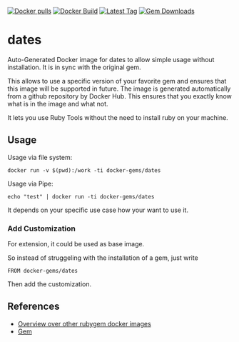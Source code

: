 [![Docker pulls](https://img.shields.io/docker/pulls/rubygem/dates.svg)](https://hub.docker.com/r/rubygem/dates/)
[![Docker Build](https://img.shields.io/docker/automated/rubygem/dates.svg)](https://hub.docker.com/r/rubygem/dates/)
[![Latest Tag](https://img.shields.io/github/tag/docker-rubygem/dates.svg)](https://hub.docker.com/r/rubygem/dates/)
[![Gem Downloads](https://img.shields.io/gem/dt/dates.svg)](https://rubygems.org/gems/dates/)
# dates

Auto-Generated Docker image for dates to allow simple usage without installation.
It is in sync with the original gem.

This allows to use a specific version of your favorite gem and ensures that this image will be supported in future.
The image is generated automatically from a github repository by Docker Hub.
This ensures that you exactly know what is in the image and what not.

It lets you use Ruby Tools without the need to install ruby on your machine.

## Usage

Usage via file system:

`docker run -v $(pwd):/work -ti docker-gems/dates`

Usage via Pipe:

`echo "test" | docker run -ti docker-gems/dates`

It depends on your specific use case how your want to use it.

### Add Customization

For extension, it could be used as base image.

So instead of struggeling with the installation of a gem, just write

`FROM docker-gems/dates`

Then add the customization.

## References

 - [Overview over other rubygem docker images](https://github.com/thinkbot/docker-rubygem)
 - [Gem](https://rubygems.org/gems/dates/)
